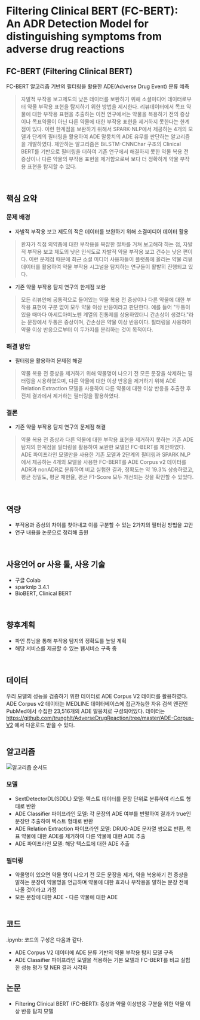 # Filtering Clinical BERT (FC-BERT): An ADR Detection Model for distinguishing symptoms from adverse drug reactions

## FC-BERT (Filtering Clinical BERT)
FC-BERT 알고리즘 기반의 필터링을 활용한 ADE(Adverse Drug Event) 분류 예측
> 자발적 부작용 보고제도의 낮은 데이터를 보완하기 위해 소셜미디어 데이터로부터 약물 부작용 표현을 탐지하기 위한 방법을 제시한다. 
> 리뷰데이터에서 목표 약물에 대한 부작용 표현을 추출하는 이전 연구에서는 약물을 복용하기 전의 증상이나 
> 목표약물이 아닌 다른 약물에 대한 부작용 표현을 제거하지 못한다는 한계점이 있다. 이런 한계점을 보완하기 위해서 
> SPARK-NLP에서 제공하는 4개의 모델과 단계의 필터링을 활용하여 ADE 말뭉치의 ADE 유무를 판단하는 알고리즘을 개발하였다. 
> 제안하는 알고리즘은 BiLSTM-CNNChar 구조의 Clinical BERT를 기반으로 필터링을 더하여 
> 기존 연구에서 해결하지 못한 약물 복용 전 증상이나 다른 약물의 부작용 표현을 제거함으로써 
> 보다 더 정확하게 약물 부작용 표현을 탐지할 수 있다.
</br>

## 핵심 요약
### 문제 배경
+ 자발적 부작용 보고 제도의 적은 데이터를 보완하기 위해 소결미디어 데이터 활용
> 환자가 직접 의약품에 대한 부작용을 복잡한 절차를 거쳐 보고해햐 하는 점, 자발적 부작용 보고 제도의 낮은 인식도로 자발적 약물 부작용 보고 건수는 낮은 편이다. 
> 이런 문제점 때문에 최근 소셜 미디어 사용자들이 플랫폼에 올리는 약물 리뷰 데이터를 활용하여 약물 부작용 시그널을 탐지하는 연구들이 활발히 진행되고 있다.

+ 기존 약물 부작용 탐지 연구의 한계점 보완
> 모든 리뷰안에 공통적으로 들어있는 약물 복용 전 증상이나 다른 약물에 대한 부작용 표현이 구분 없이 모두 약물 이상 반응이라고 판단한다.
> 예를 들어 "두통이 있을 때마다 아세트아미노펜 계열의 진통제를 상용하였더니 간손상이 생겼다."라는 문장에서 두통은 증상이며, 간손상은 약물 이상 반응이다. 
> 필터링을 사용하여 약물 이상 반응으로부터 이 두가지를 분리하는 것이 목적이다.

### 해결 방안 
+ 필터링을 활용하여 문제점 해결
> 약물 복용 전 증상을 제거하기 위해 약물명이 나오기 전 모든 문장을 삭제하는 필터링을 시용하였으며, 다른 약물에 대한 이상 반응을 제거하기 위해 ADE Relation Extraction 모델을 사용하여 다른 약물에 대한 이상 반응을 추출한 후 전체 결과에서 제거하는 필터링을 활용하였다. 

### 결론
+ 기존 약물 부작용 탐지 연구의 문제점 해결
> 약물 복용 전 증상과 다른 약물에 대한 부작용 표현을 제거하지 못하는 기존 ADE 탐지의 한계점을 필터링을 활용하여 보완한 모델인 FC-BERT를 제안하였다. ADE 파이프라인 모델만을 사용한 기존 모델과 2단계의 필터링과 SPARK NLP에서 제공하는 4개의 모델을 사용한 FC-BERT를 ADE Corpus v2 데이터를 ADR과 nonADR로 분류하여 비교 실험한 결과, 정확도는 약 19.3% 상승하였고, 평균 정밀도, 평균 재현율, 평균 F1-Score 모두 개선되는 것을 확인할 수 있었다.
</br>

## 역량
+ 부작용과 증상의 차이를 찾아내고 이를 구분할 수 있는 2가지의 필터링 방법을 고안
+ 연구 내용을 논문으로 정리해 출원
</br>

## 사용언어 or 사용 툴, 사용 기술
+ 구글 Colab
+ sparknlp 3.4.1 
+ BioBERT, Clinical BERT
</br>

## 향후계획
+ 파인 튜닝을 통해 부작용 탐지의 정확도를 높일 계획
+ 해당 서비스를 제공할 수 있는 웹서비스 구축 중
</br>

## 데이터
우리 모델의 성능을 검증하기 위한 데이터로 ADE Corpus V2 데이터를 활용하였다. 
ADE Corpus v2 데이터는 MEDLINE 데이터베이스에 접근가능한 자유 검색 엔진인 
PubMed에서 수집한 23,516개의 ADE 말뭉치로 구성되어있다. 데이터는 
https://github.com/trunghlt/AdverseDrugReaction/tree/master/ADE-Corpus-V2 에서 다운로드 받을 수 있다.
<br></br> 

## 알고리즘
![알고리즘 순서도](https://user-images.githubusercontent.com/44535488/159203203-6ad3939c-59ae-48b1-ba55-f8760a2860b2.jpg)
### 모델
+ SextDetectorDL(SDDL) 모델: 텍스트 데이터를 문장 단위로 분류하여 리스트 형태로 반환
+  ADE Classifier 파이프라인 모델: 각 문장의 ADE 여부를 반펼하여 결과가 true인 문장만 추출하여 텍스트 형태로 반환
+  ADE Relation Extraction 파이프라인 모델: DRUG-ADE 문자열 쌍으로 반환, 목표 약물에 대한 ADE를 제거하여 다른 약물에 대한 ADE 추출
+  ADE 파이프라인 모델: 해당 텍스트에 대한 ADE 추출
### 필터링
+ 약물명이 있으면 약물 명이 나오기 전 모든 문장을 제거, 약을 복용하기 전 증상을 말하는 문장이 약물명을 언급하며 약물에 대한 효과나 부작용을 말하는 문장 전에 나올 것이라고 가정
+ 모든 문장에 대한 ADE - 다른 약물에 대한 ADE
<br></br>

## 코드
.ipynb: 코드의 구성은 다음과 같다.
+ ADE Corpus V2 데이터에 ADE 분류 기반의 약물 부작용 탐지 모델 구축
+ ADE Classifier 파이프라인 모델을 적용하는 기본 모델과 FC-BERT를 비교 실험한 성능 평가 및 NER 결과 시각화

## 논문
+ Filtering Clinical BERT (FC-BERT): 증상과 약물 이상반응 구분을 위한 약물 이상 반응 탐지 모델 
